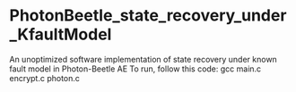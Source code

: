 # PhotonBeetle_state_recovery_under_KfaultModel
An unoptimized software implementation of state recovery under known fault model in Photon-Beetle AE
To run, follow this code: gcc main.c encrypt.c photon.c
